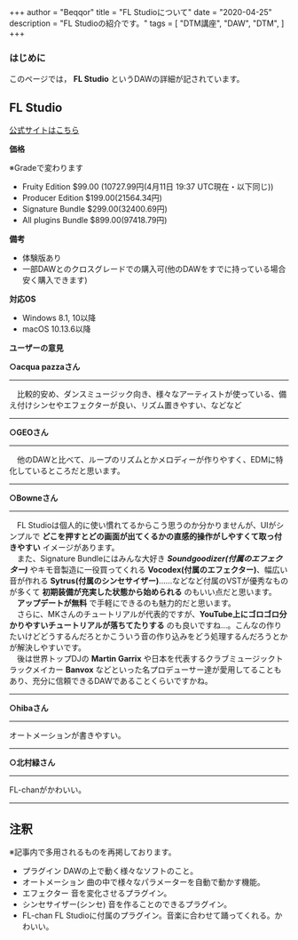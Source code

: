 +++
author = "Beqqor"
title = "FL Studioについて"
date = "2020-04-25"
description = "FL Studioの紹介です。"
tags = [
    "DTM講座", "DAW", "DTM",
]
+++
### はじめに

このページでは， **FL Studio** というDAWの詳細が記されています。


## FL Studio  
[公式サイトはこちら](https://www.image-line.com/flstudio/)

**価格**

※Gradeで変わります

- Fruity Edition      $99.00 (10727.99円(4月11日 19:37 UTC現在・以下同じ))
- Producer Edition    $199.00(21564.34円)
- Signature Bundle    $299.00(32400.69円)
- All plugins Bundle  $899.00(97418.79円)

**備考**

- 体験版あり
- 一部DAWとのクロスグレードでの購入可(他のDAWをすでに持っている場合安く購入できます)

**対応OS**

- Windows 8.1, 10以降
- macOS   10.13.6以降

**ユーザーの意見**

**○acqua pazzaさん**
___

　比較的安め、ダンスミュージック向き、様々なアーティストが使っている、備え付けシンセやエフェクターが良い、リズム置きやすい、などなど
___

**○GEOさん**

___
　他のDAWと比べて、ループのリズムとかメロディーが作りやすく、EDMに特化しているところだと思います。
___

**○Bowneさん**
___
　FL Studioは個人的に使い慣れてるからこう思うのか分かりませんが、UIがシンプルで **どこを押すとどの画面が出てくるかの直感的操作がしやすくて取っ付きやすい** イメージがあります。  
　また、Signature Bundleにはみんな大好き ***Soundgoodizer(付属のエフェクター)*** やキモ音製造に一役買ってくれる **Vocodex(付属のエフェクター)**、幅広い音が作れる **Sytrus(付属のシンセサイザー)**……などなど付属のVSTが優秀なものが多くて **初期装備が充実した状態から始められる** のもいい点だと思います。  
　**アップデートが無料** で手軽にできるのも魅力的だと思います。  
　さらに、MKさんのチュートリアルが代表的ですが、**YouTube上にゴロゴロ分かりやすいチュートリアルが落ちてたりする** のも良いですね…。こんなの作りたいけどどうするんだろとかこういう音の作り込みをどう処理するんだろうとかが解決しやすいです。  
　後は世界トップDJの **Martin Garrix** や日本を代表するクラブミュージックトラックメイカー **Banvox** などといった名プロデューサー達が愛用してることもあり、充分に信頼できるDAWであることくらいですかね。  
___

**○hibaさん**
___
オートメーションが書きやすい。
___

**○北村緑さん**
___
FL-chanがかわいい。
___




## 注釈

※記事内で多用されるものを再掲しております。
- プラグイン    DAWの上で動く様々なソフトのこと。
- オートメーション    曲の中で様々なパラメーターを自動で動かす機能。
- エフェクター    音を変化させるプラグイン。
- シンセサイザー(シンセ)    音を作ることのできるプラグイン。
- FL-chan    FL Studioに付属のプラグイン。音楽に合わせて踊ってくれる。かわいい。
